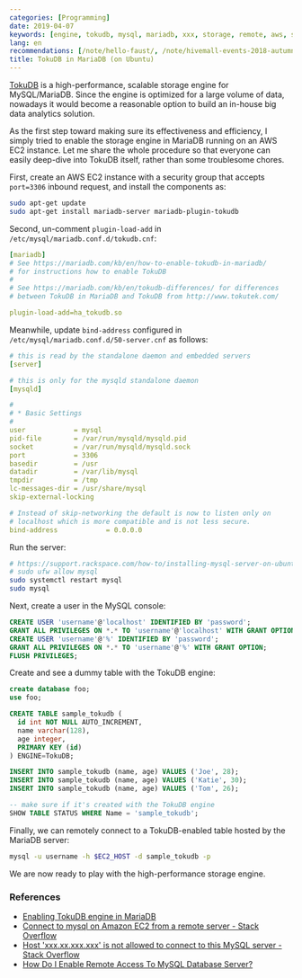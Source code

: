 ```yaml
---
categories: [Programming]
date: 2019-04-07
keywords: [engine, tokudb, mysql, mariadb, xxx, storage, remote, aws, stack, server]
lang: en
recommendations: [/note/hello-faust/, /note/hivemall-events-2018-autumn/, /note/data-leaders-summit-europe-2019/]
title: TokuDB in MariaDB (on Ubuntu)
---
```


[TokuDB](https://github.com/percona/tokudb-engine) is a high-performance, scalable storage engine for MySQL/MariaDB. Since the engine is optimized for a large volume of data, nowadays it would become a reasonable option to build an in-house big data analytics solution.

As the first step toward making sure its effectiveness and efficiency, I simply tried to enable the storage engine in MariaDB running on an AWS EC2 instance. Let me share the whole procedure so that everyone can easily deep-dive into TokuDB itself, rather than some troublesome chores.

First, create an AWS EC2 instance with a security group that accepts `port=3306` inbound request, and install the components as:

```sh
sudo apt-get update
sudo apt-get install mariadb-server mariadb-plugin-tokudb
```

Second, un-comment `plugin-load-add` in `/etc/mysql/mariadb.conf.d/tokudb.cnf`:

```yml
[mariadb]
# See https://mariadb.com/kb/en/how-to-enable-tokudb-in-mariadb/
# for instructions how to enable TokuDB
#
# See https://mariadb.com/kb/en/tokudb-differences/ for differences
# between TokuDB in MariaDB and TokuDB from http://www.tokutek.com/

plugin-load-add=ha_tokudb.so
```

Meanwhile, update `bind-address` configured in `/etc/mysql/mariadb.conf.d/50-server.cnf` as follows:

```yml
# this is read by the standalone daemon and embedded servers
[server]

# this is only for the mysqld standalone daemon
[mysqld]

#
# * Basic Settings
#
user            = mysql
pid-file        = /var/run/mysqld/mysqld.pid
socket          = /var/run/mysqld/mysqld.sock
port            = 3306
basedir         = /usr
datadir         = /var/lib/mysql
tmpdir          = /tmp
lc-messages-dir = /usr/share/mysql
skip-external-locking

# Instead of skip-networking the default is now to listen only on
# localhost which is more compatible and is not less secure.
bind-address            = 0.0.0.0
```

Run the server:

```sh
# https://support.rackspace.com/how-to/installing-mysql-server-on-ubuntu/
# sudo ufw allow mysql
sudo systemctl restart mysql
sudo mysql
```

Next, create a user in the MySQL console:

```sql
CREATE USER 'username'@'localhost' IDENTIFIED BY 'password';
GRANT ALL PRIVILEGES ON *.* TO 'username'@'localhost' WITH GRANT OPTION;
CREATE USER 'username'@'%' IDENTIFIED BY 'password';
GRANT ALL PRIVILEGES ON *.* TO 'username'@'%' WITH GRANT OPTION;
FLUSH PRIVILEGES;
```

Create and see a dummy table with the TokuDB engine:

```sql
create database foo;
use foo;

CREATE TABLE sample_tokudb (
  id int NOT NULL AUTO_INCREMENT,
  name varchar(128),
  age integer,
  PRIMARY KEY (id)
) ENGINE=TokuDB;

INSERT INTO sample_tokudb (name, age) VALUES ('Joe', 28);
INSERT INTO sample_tokudb (name, age) VALUES ('Katie', 30);
INSERT INTO sample_tokudb (name, age) VALUES ('Tom', 26);

-- make sure if it's created with the TokuDB engine
SHOW TABLE STATUS WHERE Name = 'sample_tokudb';
```

Finally, we can remotely connect to a TokuDB-enabled table hosted by the MariaDB server:

```sh
mysql -u username -h $EC2_HOST -d sample_tokudb -p
```

We are now ready to play with the high-performance storage engine.

### References

- [Enabling TokuDB engine in MariaDB](http://www.bictor.com/2015/07/19/enabling-tokudb-engine-in-mariadb/)
- [Connect to mysql on Amazon EC2 from a remote server - Stack Overflow](https://stackoverflow.com/questions/9766014/connect-to-mysql-on-amazon-ec2-from-a-remote-server)
- [Host 'xxx.xx.xxx.xxx' is not allowed to connect to this MySQL server - Stack Overflow](https://stackoverflow.com/questions/1559955/host-xxx-xx-xxx-xxx-is-not-allowed-to-connect-to-this-mysql-server)
- [How Do I Enable Remote Access To MySQL Database Server?](https://www.cyberciti.biz/tips/how-do-i-enable-remote-access-to-mysql-database-server.html)